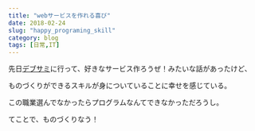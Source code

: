 ```yaml
---
title: "webサービスを作れる喜び"
date: 2018-02-24
slug: "happy_programing_skill"
category: blog
tags: [日常,IT]
---
```

<p>先日<a class="keyword" href="http://d.hatena.ne.jp/keyword/%A5%C7%A5%D6%A5%B5%A5%DF">デブサミ</a>に行って、好きなサービス作ろうぜ！みたいな話があったけど、</p>

<p>ものづくりができるスキルが身についていることに幸せを感じている。</p>

<p>この職業選んでなかったらプログラムなんてできなかっただろうし。</p>

<p>てことで、ものづくりなう！</p>

